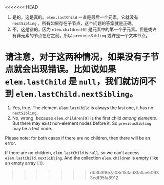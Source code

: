 <<<<<<< HEAD
1. 是的，这是真的。`elem.lastChild` 一直是最后一个元素，它就没有 `nextSibling` ，所有如果存在子节点，这个问题的答案就是正确。
2. 不，这是错的，因为  `elem.children[0]` 是元素中的第一个子元素。但是或许有非元素的节点在它之前。所以 `previousSibling` 或许是一个文本节点。

请注意，对于这两种情况，如果没有子节点就会出现错误。比如说如果 `elem.lastChild` 是 `null`，我们就访问不到 `elem.lastChild.nextSibling`。
=======
1. Yes, true. The element `elem.lastChild` is always the last one, it has no `nextSibling`.
2. No, wrong, because `elem.children[0]` is the first child *among elements*. But there may exist non-element nodes before it. So `previousSibling` may be a text node.

Please note: for both cases if there are no children, then there will be an error.

If there are no children, `elem.lastChild` is `null`, so we can't access `elem.lastChild.nextSibling`. And the collection `elem.children` is empty (like an empty array `[]`).
>>>>>>> db3b3f8e7a08c153ad8fa0ae50633cdf95fa8912
